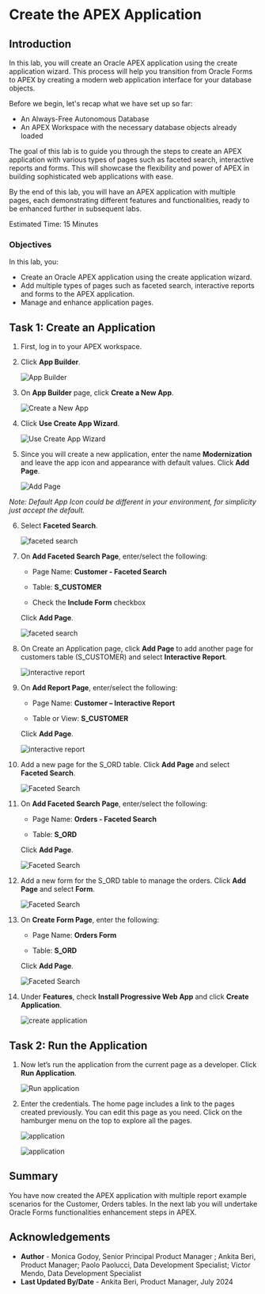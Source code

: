 # Create the APEX Application

## Introduction

In this lab, you will create an Oracle APEX application using the create application wizard. This process will help you transition from Oracle Forms to APEX by creating a modern web application interface for your database objects.

Before we begin, let's recap what we have set up so far:

- An Always-Free Autonomous Database
- An APEX Workspace with the necessary database objects already loaded

The goal of this lab is to guide you through the steps to create an APEX application with various types of pages such as faceted search, interactive reports and forms. This will showcase the flexibility and power of APEX in building sophisticated web applications with ease.

By the end of this lab, you will have an APEX application with multiple pages, each demonstrating different features and functionalities, ready to be enhanced further in subsequent labs.

Estimated Time: 15 Minutes

### Objectives

In this lab, you:

- Create an Oracle APEX application using the create application wizard.
- Add multiple types of pages such as faceted search, interactive reports and forms to the APEX application.
- Manage and enhance application pages.

## Task 1: Create an Application

1. First, log in to your APEX workspace.

2. Click **App Builder**.

    ![App Builder](images/app-builder.png " ")

3. On **App Builder** page, click **Create a New App**.

    ![Create a New App](images/create-new-app.png " ")

4. Click **Use Create App Wizard**.

    ![Use Create App Wizard](images/use-create-app-wizard.png " ")

5. Since you will create a new application, enter the name **Modernization** and leave the app icon and appearance with default values. Click **Add Page**.

    ![Add Page](images/add-page1.png " ")

 *Note: Default App Icon could be different in your environment, for simplicity just accept the default.*

6. Select **Faceted Search**.

    ![faceted search](images/faceted-search1.png " ")

7. On **Add Faceted Search Page**, enter/select the following:

    - Page Name: **Customer - Faceted Search**

    - Table: **S\_CUSTOMER**

    - Check the **Include Form** checkbox

     Click **Add Page**.

   ![faceted search](images/add-faceted-search-page1.png " ")

8. On Create an Application page, click **Add Page** to add another page for customers table (S\_CUSTOMER) and select **Interactive Report**.

    ![interactive report](images/interactive-report.png " ")

9. On **Add Report Page**, enter/select the following:

    - Page Name: **Customer – Interactive Report**

    - Table or View: **S\_CUSTOMER**

    Click **Add Page**.

    ![interactive report](images/add-report-page1.png " ")

10. Add a new page for the S_ORD table. Click **Add Page** and select **Faceted Search**.

    ![Faceted Search](images/faceted-search2.png " ")

11. On **Add Faceted Search Page**, enter/select the following:

    - Page Name: **Orders - Faceted Search**

    - Table: **S\_ORD**

    Click **Add Page**.

    ![Faceted Search](images/add-faceted-search-page21.png " ")

12. Add a new form for the S_ORD table to manage the orders. Click **Add Page** and select **Form**.

    ![Faceted Search](images/form.png " ")

13. On **Create Form Page**, enter the following:

    - Page Name: **Orders Form**

    - Table: **S\_ORD**

    Click **Add Page**.

    ![Faceted Search](images/form-page.png " ")

14. Under **Features**, check **Install Progressive Web App** and click **Create Application**.

    ![create application](images/create-app12.png " ")

## Task 2: Run the Application

1. Now let’s run the application from the current page as a developer. Click **Run Application**.

    ![Run application](images/run-application12.png " ")

2. Enter the credentials. The home page includes a link to the pages created previously. You can edit this page as you need. Click on the hamburger menu on the top to explore all the pages.

    ![application](images/application12.png " ")

    ![application](images/app-form12.png " ")

## Summary

You have now created the APEX application with multiple report example scenarios for the Customer, Orders tables.
In the next lab you will undertake Oracle Forms functionalities enhancement steps in APEX.

## Acknowledgements

- **Author** - Monica Godoy, Senior Principal Product Manager ; Ankita Beri, Product Manager; Paolo Paolucci, Data Development Specialist; Victor Mendo, Data Development Specialist
- **Last Updated By/Date** - Ankita Beri, Product Manager, July 2024
